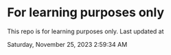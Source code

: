 # For learning purposes only
This repo is for learning purposes only.
Last updated at

Saturday, November 25, 2023 2:59:34 AM


